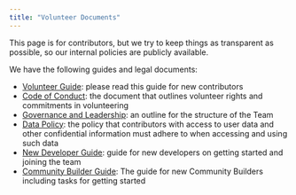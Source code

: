 ```yaml
---
title: "Volunteer Documents"
---
```


This page is for contributors, but we try to keep things as transparent as possible, so our internal policies are publicly available.

We have the following guides and legal documents:

* [Volunteer Guide](/documents/guide): please read this guide for new contributors
* [Code of Conduct](/documents/code-of-conduct): the document that outlines volunteer rights and commitments in volunteering
* [Governance and Leadership](/documents/governance): an outline for the structure of the Team
* [Data Policy](/documents/data-policy): the policy that contributors with access to user data and other confidential information must adhere to when accessing and using such data
* [New Developer Guide](/documents/new-developer): guide for new developers on getting started and joining the team
* [Community Builder Guide](/documents/community-builder): The guide for new Community Builders including tasks for getting started
